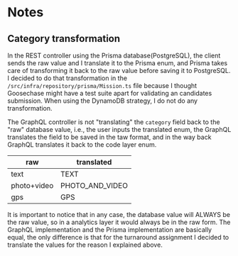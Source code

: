 # Notes

## Category transformation

In the REST controller using the Prisma database(PostgreSQL), the client sends the raw value and I translate it to the Prisma enum, and Prisma takes care of transforming it back to the raw value before saving it to PostgreSQL. I decided to do that transformation in the `/src/infra/repository/prisma/Mission.ts` file because I thought Goosechase might have a test suite apart for validating an candidates submission. When using the DynamoDB strategy, I do not do any transformation.

The GraphQL controller is not "translating" the `category` field back to the "raw" database value, i.e., the user inputs the translated enum, the GraphQL translates the field to be saved in the taw format, and in the way back GraphQL translates it back to the code layer enum.

| raw         | translated      |
| ----------- | --------------- |
| text        | TEXT            |
| photo+video | PHOTO_AND_VIDEO |
| gps         | GPS             |

It is important to notice that in any case, the database value will ALWAYS be the raw value, so in a analytics layer it would always be in the raw form. The GraphQL implementation and the Prisma implementation are basically equal, the only difference is that for the turnaround assignment I decided to translate the values for the reason I explained above.
